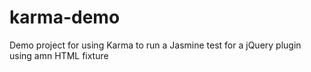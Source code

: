 karma-demo
==========

Demo project for using Karma to run a Jasmine test for a jQuery plugin using amn HTML fixture
